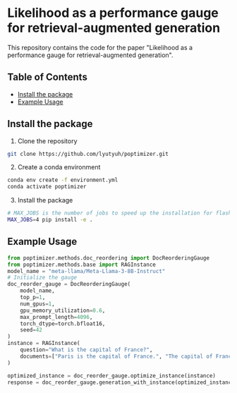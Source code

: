 # Likelihood as a performance gauge for retrieval-augmented generation

This repository contains the code for the paper "Likelihood as a performance gauge for retrieval-augmented generation".

<!-- ![Illustration](./assets/intro_fig.png) -->

## Table of Contents

- [Install the package](#install-the-package)
- [Example Usage](#example-usage)



## Install the package

1. Clone the repository
```bash
git clone https://github.com/lyutyuh/poptimizer.git
```

2. Create a conda environment
```bash
conda env create -f environment.yml
conda activate poptimizer
```

3. Install the package
```bash
# MAX_JOBS is the number of jobs to speed up the installation for flash attention
MAX_JOBS=4 pip install -e .
```
 
## Example Usage

```python
from poptimizer.methods.doc_reordering import DocReorderingGauge
from poptimizer.methods.base import RAGInstance
model_name = "meta-llama/Meta-Llama-3-8B-Instruct"
# Initialize the gauge
doc_reorder_gauge = DocReorderingGauge(
    model_name,
    top_p=1,
    num_gpus=1,
    gpu_memory_utilization=0.6,
    max_prompt_length=4096,
    torch_dtype=torch.bfloat16,
    seed=42
)
instance = RAGInstance(
    question="What is the capital of France?",
    documents=["Paris is the capital of France.", "The capital of France is Paris.", "France's capital is Paris."],
)

optimized_instance = doc_reorder_gauge.optimize_instance(instance)
response = doc_reorder_gauge.generation_with_instance(optimized_instance)
```



